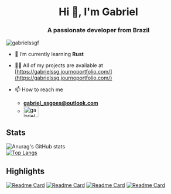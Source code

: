 <h1 align="center">Hi 👋, I'm Gabriel</h1>
<h3 align="center">A passionate developer from Brazil</h3>

<p align="left"> <img src="https://komarev.com/ghpvc/?username=gabrielssgf&label=Profile%20views&color=0e75b6&style=flat" alt="gabrielssgf" /> </p>

- 🌱 I’m currently learning **Rust**

- 👨‍💻 All of my projects are available at [https://gabrielssg.journoportfolio.com/](https://gabrielssg.journoportfolio.com/)

- 📫 How to reach me
    - **gabriel_ssgoes@outlook.com**
    - <a href="https://linkedin.com/in/gabriel-soares-588832199" target="blank"><img align="center" src="https://raw.githubusercontent.com/rahuldkjain/github-profile-readme-generator/master/src/images/icons/Social/linked-in-alt.svg" alt="gabriel soares" height="30" width="40" /></a>

## Stats

![Anurag's GitHub stats](https://github-readme-stats.vercel.app/api?username=GabrielSSGF&show_icons=true&theme=holi) <br>
[![Top Langs](https://github-readme-stats.vercel.app/api/top-langs/?username=GabrielSSGF&layout=compact&theme=holi)](https://github.com/anuraghazra/github-readme-stats)

## Highlights
[![Readme Card](https://github-readme-stats.vercel.app/api/pin/?username=GabrielSSGF&repo=SistemaDeAmortizacao&theme=holi)](https://github.com/GabrielSSGF/SistemaDeAmortizacao)
[![Readme Card](https://github-readme-stats.vercel.app/api/pin/?username=GabrielSSGF&repo=Report-Generator-for-Jira&theme=holi)](https://github.com/GabrielSSGF/Report-Generator-for-Jira)
[![Readme Card](https://github-readme-stats.vercel.app/api/pin/?username=GabrielSSGF&repo=Shopping-Planner&theme=omni)](https://github.com/GabrielSSGF/Shopping-Planner)
[![Readme Card](https://github-readme-stats.vercel.app/api/pin/?username=GabrielSSGF&repo=activity-report-for-Confluence&theme=holi)](https://github.com/GabrielSSGF/Activity-Report-for-Confluence)
